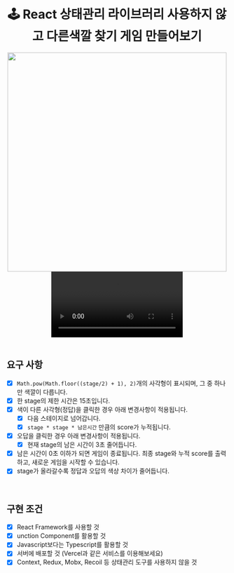 <div align=center>

# 🕹️ React 상태관리 라이브러리 사용하지 않고 다른색깔 찾기 게임 만들어보기

<img src='https://oopy.lazyrockets.com/api/rest/cdn/image/176fa361-35e4-4982-afd6-31737192047c.png' width='500px'/>

</br >

<video src='https://github.com/prgrms-web-devcourse/Team-JJINSA-HyperLink-FE/assets/76807107/643e17b3-f7d0-4748-97f0-618c50a4d792' />

</div>

</br >

## 요구 사항

- [x] `Math.pow(Math.floor((stage/2) + 1), 2)`개의 사각형이 표시되며, 그 중 하나만 색깔이 다릅니다.
- [x] 한 stage의 제한 시간은 15초입니다.
- [x] 색이 다른 사각형(정답)을 클릭한 경우 아래 변경사항이 적용됩니다.
  - [x] 다음 스테이지로 넘어갑니다.
  - [x] `stage * stage * 남은시간` 만큼의 score가 누적됩니다.
- [x] 오답을 클릭한 경우 아래 변경사항이 적용됩니다.
  - [x] 현재 stage의 남은 시간이 3초 줄어듭니다.
- [x] 남은 시간이 0초 이하가 되면 게임이 종료됩니다. 최종 stage와 누적 score를 출력하고, 새로운 게임을 시작할 수 있습니다.
- [x] stage가 올라갈수록 정답과 오답의 색상 차이가 줄어듭니다.

</br >

## 구현 조건

- [x] React Framework를 사용할 것
- [x] unction Component를 활용할 것
- [x] Javascript보다는 Typescript를 활용할 것
- [x] 서버에 배포할 것 (Vercel과 같은 서비스를 이용해보세요)
- [x] Context, Redux, Mobx, Recoil 등 상태관리 도구를 사용하지 않을 것

